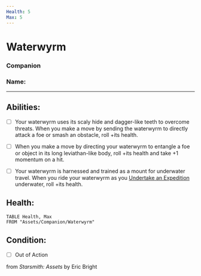 ```yaml
---
Health: 5
Max: 5
---
```


# Waterwyrm
### Companion

### Name:<hr>

## Abilities:


- [ ] Your waterwyrm uses its scaly hide and dagger-like teeth to overcome threats. When you make a move by sending the waterwyrm to directly attack a foe or smash an obstacle, roll +its health.

- [ ] When you make a move by directing your waterwyrm to entangle a foe or object in its long leviathan-like body, roll +its health and take +1 momentum on a hit.

- [ ] Your waterwyrm is harnessed and trained as a mount for underwater travel. When you ride your waterwyrm as you [Undertake an Expedition](Moves/Exploration/Undertake_an_Expedition) underwater, roll +its health.

## Health:
```dataview
TABLE Health, Max
FROM "Assets/Companion/Waterwyrm"
```


## Condition:
- [ ] Out of Action

from *Starsmith: Assets* by Eric Bright